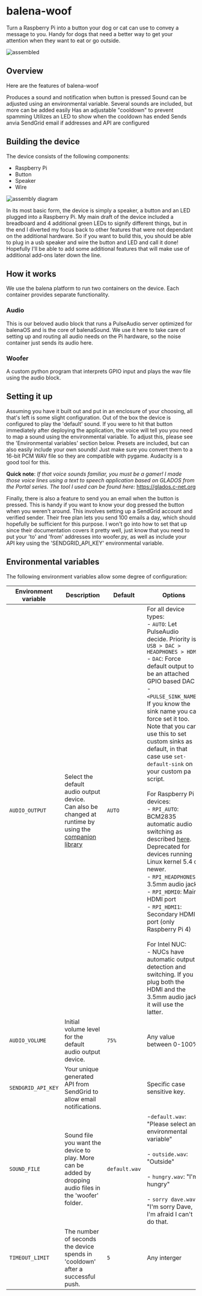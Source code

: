 # balena-woof
Turn a Raspberry Pi into a button your dog or cat can use to convey a message to you. Handy for dogs that need a better way to get your attention when they want to eat or go outside.

![assembled](https://user-images.githubusercontent.com/101855796/178084462-61c4643f-2195-4a17-9451-060e2ce3e6b7.jpeg)


## Overview
Here are the features of balena-woof

Produces a sound and notification when button is pressed
Sound can be adjusted using an environmental variable. Several sounds are included, but more can be added easily
Has an adjustable "cooldown" to prevent spamming
Utilizes an LED to show when the cooldown has ended
Sends anvia SendGrid email if addresses and API are configured

## Building the device

The device consists of the following components:
- Raspberry Pi
- Button
- Speaker
- Wire

![assembly diagram](https://user-images.githubusercontent.com/101855796/178084327-a7116ce6-2235-444b-82f0-1a0a83b901d8.jpg)

In its most basic form, the device is simply a speaker, a button and an LED plugged into a Raspberry Pi. My main draft of the device included a breadboard and 4 additional green LEDs to signify different things, but in the end I diverted my focus back to other features that were not dependant on the additional hardware. So if you want to build this, you should be able to plug in a usb speaker and wire the button and LED and call it done! Hopefully I'll be able to add some additional features that will make use of additional add-ons later down the line.

## How it works

We use the balena platform to run two containers on the device. Each container provides separate functionality.

### Audio
This is our beloved audio block that runs a PulseAudio server optimized for balenaOS and is the core of balenaSound. We use it here to take care of setting up and routing all audio needs on the Pi hardware, so the noise container just sends its audio here.

### Woofer
A custom python program that interprets GPIO input and plays the wav file using the audio block.

## Setting it up

Assuming you have it built out and put in an enclosure of your choosing, all that's left is some slight configuration. Out of the box the device is configured to play the 'default' sound. If you were to hit that button immediately after deploying the application, the voice will tell you you need to map a sound using the environmental variable. To adjust this, please see the 'Environmental variables' section below. Presets are included, but can also easily include your own sounds! Just make sure you convert them to a 16-bit PCM WAV file so they are compatible with pygame. Audacity is a good tool for this.

**Quick note**: *If that voice sounds familiar, you must be a gamer! I made those voice lines using a text to speech application based on GLADOS from the Portal series. The tool I used can be found here:*
https://glados.c-net.org

Finally, there is also a feature to send you an email when the button is pressed. This is handy if you want to know your dog pressed the button when you weren't around. This involves setting up a SendGrid account and verified sender. Their free plan lets you send 100 emails a day, which should hopefully be sufficient for this purpose. I won't go into how to set that up since their documentation covers it pretty well, just know that you need to put your 'to' and 'from' addresses into woofer.py, as well as include your API key using the 'SENDGRID_API_KEY' environmental variable.

## Environmental variables

The following environment variables allow some degree of configuration:

| Environment variable | Description | Default | Options | 
| --- | --- | --- | --- |
| `AUDIO_OUTPUT` | Select the default audio output device. <br>Can also be changed at runtime by using the [companion library](#companion-library) | `AUTO` | For all device types: <br>- `AUTO`: Let PulseAudio decide. Priority is `USB > DAC > HEADPHONES > HDMI`<br>- `DAC`: Force default output to be an attached GPIO based DAC<br>- `<PULSE_SINK_NAME>`: If you know the sink name you can force set it too. Note that you can't use this to set custom sinks as default, in that case use `set-default-sink` on your custom pa script. <br><br> For Raspberry Pi devices: <br>- `RPI_AUTO`: BCM2835 automatic audio switching as described [here](https://web.archive.org/web/20200427023741/https://www.raspberrypi.org/documentation/configuration/audio-config.md). Deprecated for devices running Linux kernel 5.4 or newer. <br>- `RPI_HEADPHONES`: 3.5mm audio jack <br>- `RPI_HDMI0`: Main HDMI port <br>- `RPI_HDMI1`: Secondary HDMI port (only Raspberry Pi 4) <br><br> For Intel NUC: <br>- NUCs have automatic output detection and switching. If you plug both the HDMI and the 3.5mm audio jack it will use the latter.  |
| `AUDIO_VOLUME` | Initial volume level for the default audio output device. | `75%` | Any value between 0-100%. |
| `SENDGRID_API_KEY` | Your unique generated API from SendGrid to allow email notifications. |  | Specific case sensitive key. |
| `SOUND_FILE` | Sound file you want the device to play. More can be added by dropping audio files in the 'woofer' folder. | `default.wav` | -`default.wav`: "Please select an environmental variable" <br><br>- `outside.wav`: "Outside" <br><br>- `hungry.wav`: "I'm hungry" <br><br>- `sorry dave.wav`: "I'm sorry Dave, I'm afraid I can't do that. <br>
| `TIMEOUT_LIMIT` | The number of seconds the device spends in 'cooldown' after a successful push. | `5` | Any interger |
